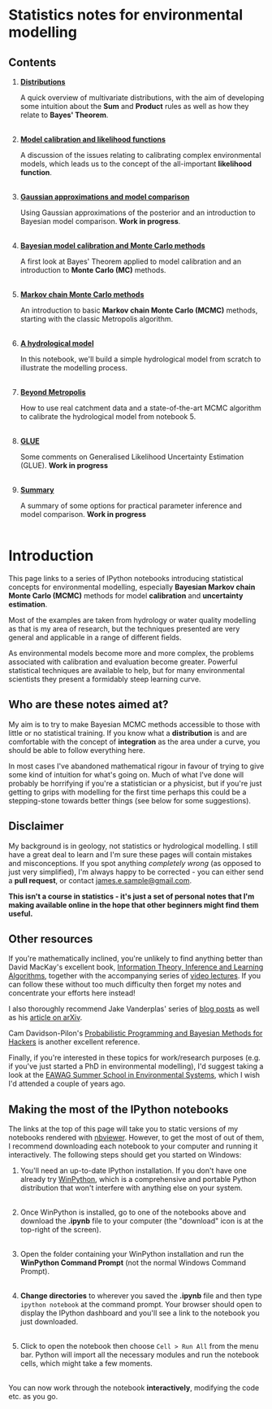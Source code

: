 # Statistics notes for environmental modelling

## Contents

1. **[Distributions](http://nbviewer.ipython.org/github/JamesSample/enviro_mod_notes/blob/master/notebooks/01_Distributions.ipynb)**

    A quick overview of multivariate distributions, with the aim of developing some intuition about the **Sum** and **Product** rules as well as how they relate to **Bayes' Theorem**.<br><br>
    
2. **[Model calibration and likelihood functions](http://nbviewer.ipython.org/github/JamesSample/enviro_mod_notes/blob/master/notebooks/02_Calibration_Likelihood.ipynb)**

    A discussion of the issues relating to calibrating complex environmental models, which leads us to the concept of the all-important **likelihood function**.<br><br>

3. **[Gaussian approximations and model comparison](http://nbviewer.ipython.org/github/JamesSample/enviro_mod_notes/blob/master/notebooks/03_Gaussian_Approx.ipynb)**

    Using Gaussian approximations of the posterior and an introduction to Bayesian model comparison. **Work in progress**. <br><br>

4. **[Bayesian model calibration and Monte Carlo methods](http://nbviewer.ipython.org/github/JamesSample/enviro_mod_notes/blob/master/notebooks/04_Monte_Carlo.ipynb)**

    A first look at Bayes' Theorem applied to model calibration and an introduction to **Monte Carlo (MC)** methods.<br><br>
    
5. **[Markov chain Monte Carlo methods](http://nbviewer.ipython.org/github/JamesSample/enviro_mod_notes/blob/master/notebooks/05_MCMC.ipynb)**

    An introduction to basic **Markov chain Monte Carlo (MCMC)** methods, starting with the classic Metropolis algorithm.<br><br>

6. **[A hydrological model](http://nbviewer.ipython.org/github/JamesSample/enviro_mod_notes/blob/master/notebooks/06_A_Hydrological_Model.ipynb)**

    In this notebook, we'll build a simple hydrological model from scratch to illustrate the modelling process. <br><br>

7. **[Beyond Metropolis](http://nbviewer.ipython.org/github/JamesSample/enviro_mod_notes/blob/master/notebooks/07_Beyond_Metropolis.ipynb)**

    How to use real catchment data and a state-of-the-art MCMC algorithm to calibrate the hydrological model from notebook 5. <br><br> 

8. **[GLUE](http://nbviewer.ipython.org/github/JamesSample/enviro_mod_notes/blob/master/notebooks/08_GLUE.ipynb)**

    Some comments on Generalised Likelihood Uncertainty Estimation (GLUE). **Work in progress** <br><br> 
    
9. **[Summary](http://nbviewer.ipython.org/github/JamesSample/enviro_mod_notes/blob/master/notebooks/09_Summary.ipynb)**

    A summary of some options for practical parameter inference and model comparison. **Work in progress** <br><br> 
    
# Introduction

This page links to a series of IPython notebooks introducing statistical concepts for environmental modelling, especially **Bayesian Markov chain Monte Carlo (MCMC)** methods for model **calibration** and **uncertainty estimation**.

Most of the examples are taken from hydrology or water quality modelling as that is my area of research, but the techniques presented are very general and applicable in a range of different fields.

As environmental models become more and more complex, the problems associated with calibration and evaluation become greater. Powerful statistical techniques are available to help, but for many environmental scientists they present a formidably steep learning curve. 

## Who are these notes aimed at?

My aim is to try to make Bayesian MCMC methods accessible to those with little or no statistical training. If you know what a **distribution** is and are comfortable with the concept of **integration** as the area under a curve, you should be able to follow everything here. 

In most cases I've abandoned mathematical rigour in favour of trying to give some kind of intuition for what's going on. Much of what I've done will probably be horrifying if you're a statistician or a physicist, but if you're just getting to grips with modelling for the first time perhaps this could be a stepping-stone towards better things (see below for some suggestions).

## Disclaimer

My background is in geology, not statistics or hydrological modelling. I still have a great deal to learn and I'm sure these pages will contain mistakes and misconceptions. If you spot anything *completely wrong* (as opposed to just very simplified), I'm always happy to be corrected - you can either send a **pull request**, or contact <james.e.sample@gmail.com>.

**This isn't a course in statistics - it's just a set of personal notes that I'm making available online in the hope that other beginners might find them useful.**

## Other resources

If you're mathematically inclined, you're unlikely to find anything better than David MacKay's excellent book, [Information Theory, Inference and Learning Algorithms](http://www.inference.phy.cam.ac.uk/itila/book.html), together with the accompanying series of [video lectures](http://www.inference.phy.cam.ac.uk/itprnn/Videos.shtml). If you can follow these without too much difficulty then forget my notes and concentrate your efforts here instead!

I also thoroughly recommend Jake Vanderplas' series of [blog posts](http://jakevdp.github.io/blog/2014/03/11/frequentism-and-bayesianism-a-practical-intro/) as well as his [article on arXiv](http://arxiv.org/abs/1411.5018). 

Cam Davidson-Pilon's [Probabilistic Programming and Bayesian Methods for Hackers](https://camdavidsonpilon.github.io/Probabilistic-Programming-and-Bayesian-Methods-for-Hackers/) is another excellent reference.

Finally, if you're interested in these topics for work/research purposes (e.g. if you've just started a PhD in environmental modelling), I'd suggest taking a look at the [EAWAG Summer School in Environmental Systems](http://www.eawag.ch/forschung/siam/lehre/summerschool/index_EN), which I wish I'd attended a couple of years ago.

## Making the most of the IPython notebooks

The links at the top of this page will take you to static versions of my notebooks rendered with [nbviewer](http://nbviewer.ipython.org/). However, to get the most of out of them, I recommend downloading each notebook to your computer and running it interactively. The following steps should get you started on Windows:

1. You'll need an up-to-date IPython installation. If you don't have one already try [WinPython](http://winpython.sourceforge.net/), which is a comprehensive and portable Python distribution that won't interfere with anything else on your system.<br><br> 

2. Once WinPython is installed, go to one of the notebooks above and download the **.ipynb** file to your computer (the "download" icon is at the top-right of the screen).<br><br>

3. Open the folder containing your WinPython installation and run the **WinPython Command Prompt** (not the normal Windows Command Prompt).<br><br>

4. **Change directories** to wherever you saved the **.ipynb** file and then type `ipython notebook` at the command prompt. Your browser should open to display the IPython dashboard and you'll see a link to the notebook you just downloaded.<br><br>

5. Click to open the notebook then choose `Cell > Run All` from the menu bar. Python will import all the necessary modules and run the notebook cells, which might take a few moments.<br><br>

You can now work through the notebook **interactively**, modifying the code etc. as you go.
